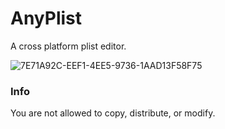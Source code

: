 # AnyPlist

A cross platform plist editor. 

![7E71A92C-EEF1-4EE5-9736-1AAD13F58F75](https://user-images.githubusercontent.com/44642574/171171949-7aadfe75-2159-4813-aca2-b798bf23d3f6.png)

### Info
You are not allowed to copy, distribute, or modify.
